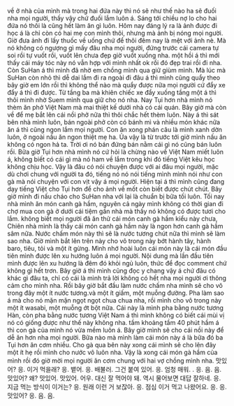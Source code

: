 về ở nhà của mình mà trong hai đứa này thì nó sẽ như thế nào ha sẽ đuối nha mọi người, thấy vậy chứ đuối lắm luôn á. Sáng tới chiều nợ lo cho hai đứa nó thôi là cũng hết làm ăn gì luôn. Hôm nay đáng lý ra là ảnh được đi học á là chỉ còn có hai mẹ con mình thôi, nhưng mà ảnh bị nóng mọi người. Giờ đưa ảnh đi lấy thuốc về uống chứ để thôi đêm nay là mệt với ảnh nè. Mà nó không có ngượng gì mấy đâu nha mọi người, đứng trước cái camera tự soi rồi tự vuốt rồi, vuốt lên chưa đẹp giờ vuốt xuống nha. một hồi á thì mới thấy cái máy tóc này nó vẫn hợp với mình nhất ok rồi đó đẹp trai rồi đi nha. Còn SuHan á thì mình đã nhờ em chồng mình qua giữ giùm mình. Mà lúc mà SuHan còn nhỏ thì dễ dai lắm đi ra ngoài đi đâu á thì mình cũng quẩy theo bây giờ em lớn rồi thì không thể nào mà quẩy được nữa mọi người cứ đẩy xe đẩy á thì đi được. Từ tầng ba mà khiên chiếc xe đẩy xuống tầng một á thì thôi mình nhờ Suem mình qua giữ cho nó nha. Nay Tụi hơn nhà mình nó thèm ăn phở Việt Nam mà mai thiệt kế dưới nhà có cái quán. Bây giờ mà còn về để mẹ bắt lên cái nồi phở nữa thì thôi chắc hết thèm luôn. Này á thì sát bên nhà mình luôn, bán ngoài phở còn có bánh mì và nhiều món khác nữa ăn á thì cũng ngon lắm mọi người. Con ăn xong phán câu là mình xanh dờn luôn, ở ngoài nấu ăn ngon thiệt mẹ ha. Ủa vậy là từ trước tới giờ mình nấu ăn không có ngon hả ta. Trời ơi nó bán đứng bán nằm cái gì nó cũng bán luôn rồi. Bữa giờ Tụi hơn nhà mình nó cứ hỏi là chừng nào về Việt Nam miết luôn á, không biết có cái gì mà nó ham về lắm trong khi đó tiếng Việt kêu học không chịu học. Vậy là đâu có nói chuyện được với ai đâu mọi người, mặc dù chơi chung với người ta đó, tiếng nó nó nói tiếng mình mình nói như con gà mà nói chuyện với con vịt vậy á mọi người. Hiện tại á thì mình cũng đang dạy tiếng Việt cho Tụi hơn để cho ảnh về mốt còn biết được chút chút. Bây giờ mình đi nấu cháo cho SuHan nha với lại là chuẩn bị bữa tối luôn. Tối nay nhà mình ăn món canh gà hầm, nguyên cả ngày mình không có thời gian đi chợ mua con gà ở dưới cái tiệm gần nhà mà thấy nó không có được tươi cho lắm. không biết mọi người đã ăn thử cái món canh gà hầm kiểu này chưa, Chiên nhà mình là thấy cái món canh gà hầm này là ngon hơn canh gà hầm sâm nữa. Nước chấm món này thì sẽ là nước tương chút nữa thì mình sẽ làm sao nha. Giờ mình bắt lên trên này cho vô trong này bớt hành tây, hành baro, tiêu, tỏi và một ít gừng. Mình nhớ hoài luôn cái món này là cái món đầu tiên mình được lên xu hướng luôn á mọi người. Nội dung mà lần đầu tiên mình được lên xu hướng là đêm đó khỏi ngủ luôn, thức để đọc comment chứ không gì hết trơn. Bây giờ á thì mình cũng đọc y chang vậy á chứ đâu có khác gì đâu ta, chỉ có cái là mình trả lời không có hết nha mọi người ơi thông cảm cho mình nha. Rồi bây giờ bắt đầu làm nước chấm nha mình sẽ cho vô trong đây một ít nước tương.và một ít giấm, một muỗng đường. Pha làm sao á mà cho nó mặn mặn ngọt ngọt chua chua nha, rồi mình cho vô trong này một ít wasabi, một muỗng ớt bột nữa. Cái này là mình pha bằng nước tương Hàn, còn pha bằng nước tương Việt Nam á thì mình không có biết cái mùi vị nó có giống được như thế này không nha. tầm khoảng tầm 40 phút hầm á thì con gà của mình nó vừa mềm luôn á. Bây giờ mình sẽ cho cái nồi này để dễ ăn hơn nha mọi người. Bữa nào mà mình làm cái món này á là bữa đó ba Tụi hơn ăn cơm nhiều. Cho gà qua bên này xong cái mình sẽ cho lên đây một ít hẹ rồi mình cho nước vô luôn nha. Vậy là xong cái món gà hầm của mình rồi đó giờ mời mọi người ăn cơm chung với hai vợ chồng mình nha. 맛있어? 응. 이거 먹을래? 응. 뱉어. 응. 배불러. 그건 붙여 있어. 응. 엄청 매워. . 응. 음. 음. 맛있어? 왜? 맛있어. 맛있어. 어우. 대신 잘 먹어야 돼. 역시 물어보면 대답 잘하네. 응. 지금 먹는 방식이 이거는? 응. 원래 이런 거 보잖아. 응. 점심 이거 먹고 나왔어요. 응. 응. 맛있어? 응. 음. 음.